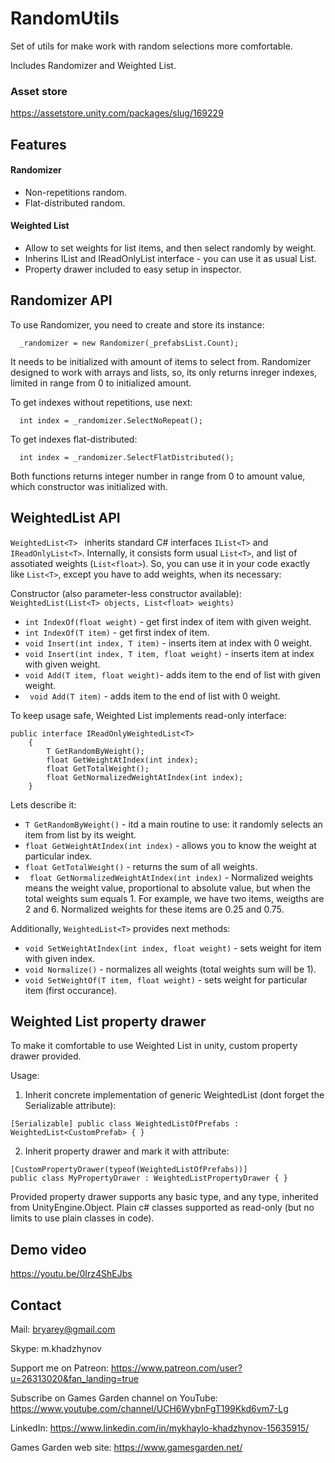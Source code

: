 # RandomUtils
Set of utils for make work with random selections more comfortable. 

Includes Randomizer and Weighted List.

### Asset store ###
 https://assetstore.unity.com/packages/slug/169229

## Features ##
#### Randomizer ####
- Non-repetitions random.
- Flat-distributed random.
#### Weighted List ####
- Allow to set weights for list items, and then select randomly by weight.
- Inherins IList<T> and IReadOnlyList<T> interface - you can use it as usual List<T>.
- Property drawer included to easy setup in inspector.

## Randomizer API ##

To use Randomizer, you need to create and store its instance:
```
  _randomizer = new Randomizer(_prefabsList.Count);
```
It needs to be initialized with amount of items to select from.
Randomizer designed to work with arrays and lists, so, its only returns inreger indexes, limited in range from 0 to initialized amount.

To get indexes without repetitions, use next:
```
  int index = _randomizer.SelectNoRepeat();
```

To get indexes flat-distributed:
```
  int index = _randomizer.SelectFlatDistributed();
```

Both functions returns integer number in range from 0 to amount value, which constructor was initialized with.

## WeightedList API ##

```WeightedList<T> ``` inherits standard C# interfaces ```IList<T>``` and ```IReadOnlyList<T>```. 
Internally, it consists form usual ```List<T>```, and list of assotiated weights (```List<float>```). 
So, you can use it in your code exactly like ```List<T>```, except you have to add weights, when its necessary:

Constructor (also parameter-less constructor available):
```WeightedList(List<T> objects, List<float> weights)```
  
- ```int IndexOf(float weight)``` - get first index of item with given weight.
- ```int IndexOf(T item)``` - get first index of item.
- ```void Insert(int index, T item)``` - inserts item at index with 0 weight.
- ```void Insert(int index, T item, float weight)``` - inserts item at index with given weight.
- ```void Add(T item, float weight)```- adds item to the end of list with given weight.
- ``` void Add(T item)``` - adds item to the end of list with 0 weight.

To keep usage safe, Weighted List implements read-only interface:

```
public interface IReadOnlyWeightedList<T>
    {
        T GetRandomByWeight();
        float GetWeightAtIndex(int index);
        float GetTotalWeight();
        float GetNormalizedWeightAtIndex(int index);
    }

```
Lets describe it:
- ```T GetRandomByWeight()``` - itd a main routine to use: it randomly selects an item from list by its weight.
- ```float GetWeightAtIndex(int index)``` - allows you to know the weight at particular index.
- ```float GetTotalWeight()``` - returns the sum of all weights.
- ``` float GetNormalizedWeightAtIndex(int index)``` - Normalized weights means the weight value, proportional to absolute value, but when the total weights sum equals 1. For example, we have two items, weigths are 2 and 6. Normalized weights for these items are 0.25 and 0.75.

Additionally, ```WeightedList<T>``` provides next methods:

- ```void SetWeightAtIndex(int index, float weight)``` - sets weight for item with given index.
- ```void Normalize()``` - normalizes all weights (total weights sum will be 1).
- ```void SetWeightOf(T item, float weight)``` - sets weight for particular item (first occurance).

## Weighted List property drawer ##
To make it comfortable to use Weighted List in unity, custom property drawer provided.

Usage:
1. Inherit concrete implementation of generic WeightedList (dont forget the Serializable attribute):
```
[Serializable] public class WeightedListOfPrefabs : WeightedList<CustomPrefab> { }
```
2. Inherit property drawer and mark it with attribute:
```
[CustomPropertyDrawer(typeof(WeightedListOfPrefabs))]
public class MyPropertyDrawer : WeightedListPropertyDrawer { }
```
Provided property drawer supports any basic type, and any type, inherited from UnityEngine.Object.
Plain c# classes supported as read-only (but no limits to use plain classes in code).

## Demo video ##

https://youtu.be/0Irz4ShEJbs 

## Contact ##
Mail:
bryarey@gmail.com

Skype:
m.khadzhynov

Support me on Patreon:
https://www.patreon.com/user?u=26313020&fan_landing=true

Subscribe on Games Garden channel on YouTube:
https://www.youtube.com/channel/UCH6WybnFgT199Kkd6vm7-Lg

LinkedIn:
https://www.linkedin.com/in/mykhaylo-khadzhynov-15635915/

Games Garden web site:
https://www.gamesgarden.net/


